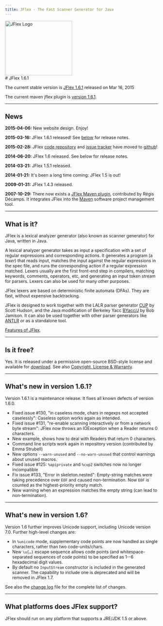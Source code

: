 ```yaml
---
title: JFlex - The Fast Scanner Generator for Java
---
```


<div class="container front"><div class="row">
<div class="col-sm-4"><img src="jflex-black.png" alt="JFlex Logo" width=221 height=180/></div>
<div class="col-sm-8">  
# JFlex 1.6.1

The current stable version is [JFlex 1.6.1](download.html) released on Mar 16, 2015

The current maven jflex plugin is [version 1.6.1](download.html).
</div>
</div></div>

----------------------------

## News

**2015-04-06:** New website design. Enjoy!

**2015-03-16:** JFlex 1.6.1 released! See <a href="#notes">below</a> for release notes.

**2015-02-28:** JFlex [code repository][0] and [issue tracker][1] have moved to [github][2]!

**2014-06-20:** JFlex 1.6 released. See below for release notes.

**2014-03-21:** JFlex 1.5.1 released.

**2014-01-21:** It's been a long time coming: JFlex 1.5 is out!

**2009-01-31:** JFlex 1.4.3 released. 

**2007-10-29:** There now exists a [JFlex Maven plugin][3], contributed by
R&eacute;gis D&eacute;camps. It integrates JFlex into the [Maven][4] software
project management tool.


<a name="about"></a>

----------------------------

## What is it?

JFlex is a lexical analyzer generator (also known as scanner generator) for
Java, written in Java.

A lexical analyzer generator takes as input a specification with a set of
regular expressions and corresponding actions. It generates a program (a
*lexer*) that reads input, matches the input against the regular expressions in
the spec file, and runs the corresponding action if a regular expression
matched. Lexers usually are the first front-end step in compilers, matching
keywords, comments, operators, etc, and generating an input token stream for
parsers. Lexers can also be used for many other purposes.

JFlex lexers are based on deterministic finite automata (DFAs). They are fast,
without expensive backtracking.

JFlex is designed to work together with the LALR parser generator [CUP][6] by
Scott Hudson, and the Java modification of Berkeley Yacc [BYacc/J][7] by Bob
Jamison. It can also be used together with other parser generators like
[ANTLR][8] or as a standalone tool.

[Features of JFlex](features.html).


----------------------------

## Is it free?
Yes. It is released under a permissive open-source BSD-style license and available for [download](download.html). See also [Copyright, License & Warranty](copying.html). 

----------------------------

<a name="notes"></a>

## What's new in version 1.6.1?

Version 1.6.1 is a maintenance release. It fixes all known defects of version 1.6.0.

 * Fixed issue #130, "in caseless mode, chars in regexps not accepted caselessly": Caseless option works again as intended.
 * Fixed issue #131, "re-enable scanning interactively or from a network byte stream": JFlex now throws an IOException when a Reader returns 0 characters.
 * New example, shows how to deal with Readers that return 0 characters.
 * Command line scripts work again in repository version (contributed by Emma Strubell)
 * New options `--warn-unused` and `--no-warn-unused` that control warnings about unused macros.
 * Fixed issue #125: `%apiprivate` and `%cup2` switches now no longer incompatible
 * Fix issue #133, "Error in skeleton.nested": Empty-string matches were taking precedence over `EOF` and caused non-termination. Now `EOF` is counted as the highest-priority empty match.
 * New warning when an expression matches the empty string (can lead to non-termination).

----------------------------


## What's new in version 1.6?

Version 1.6 further improves Unicode support, including Unicode version 7.0.
Further high-level changes are:

 * In `%unicode` mode, supplementary code points are now handled as single characters, rather than two code-units/chars.
 * New `\u{…}` escape sequence allows code points (and whitespace-separated sequences of code points) to be specified as 1--6 hexadecimal digit values.
 * By default no `InputStream` constructor is included in the generated scanner. The capability to include one is deprecated and will be removed in JFlex 1.7.


See also the [change log](history.html) file for the complete list of changes.


----------------------------

## What platforms does JFlex support?

JFlex should run on any platform that supports a JRE/JDK 1.5 or above.


[0]: https://github.com/jflex-de/jflex/
[1]: https://github.com/jflex-de/jflex/issues/
[2]: https://github.com/jflex-de/
[3]: http://jflex.sourceforge.net/jflex-maven-plugin/
[4]: http://maven.apache.org/
[5]: http://www.cs.princeton.edu/~appel/modern/java/JLex/
[6]: http://www.cs.princeton.edu/~appel/modern/java/CUP/
[7]: http://byaccj.sourceforge.net
[8]: http://www.antlr.org
